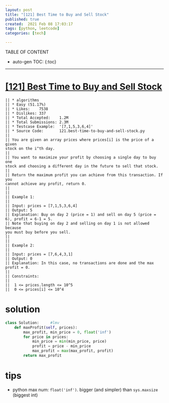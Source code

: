 ```yaml
---
layout: post
title: "[121] Best Time to Buy and Sell Stock"
published: true
created:  2021 Feb 08 17:03:17
tags: [python, leetcode]
categories: [tech]

---
```


TABLE OF CONTENT

* auto-gen TOC:
{:toc}

- - -

# [[121] Best Time to Buy and Sell Stock](https://leetcode.com/problems/best-time-to-buy-and-sell-stock/description/)

    || * algorithms
    || * Easy (51.17%)
    || * Likes:    7538
    || * Dislikes: 337
    || * Total Accepted:    1.2M
    || * Total Submissions: 2.3M
    || * Testcase Example:  '[7,1,5,3,6,4]'
    || * Source Code:       121.best-time-to-buy-and-sell-stock.py
    || 
    || You are given an array prices where prices[i] is the price of a given
    stock on the i^th day.
    || 
    || You want to maximize your profit by choosing a single day to buy one
    stock and choosing a different day in the future to sell that stock.
    || 
    || Return the maximum profit you can achieve from this transaction. If you
    cannot achieve any profit, return 0.
    || 
    ||  
    || Example 1:
    || 
    || Input: prices = [7,1,5,3,6,4]
    || Output: 5
    || Explanation: Buy on day 2 (price = 1) and sell on day 5 (price = 6), profit = 6-1 = 5.
    || Note that buying on day 2 and selling on day 1 is not allowed because
    you must buy before you sell.
    || 
    || 
    || Example 2:
    || 
    || Input: prices = [7,6,4,3,1]
    || Output: 0
    || Explanation: In this case, no transactions are done and the max profit = 0.
    ||  
    || Constraints:
    || 
    || 	1 <= prices.length <= 10^5
    || 	0 <= prices[i] <= 10^4

# solution

```python
class Solution:     #lmv
    def maxProfit(self, prices):
        max_profit, min_price = 0, float('inf')
        for price in prices:
            min_price = min(min_price, price)
            profit = price - min_price
            max_profit = max(max_profit, profit)
        return max_profit
```

# tips

* python max num: `float('inf')`. bigger (and simpler) than `sys.maxsize` (biggest int)
